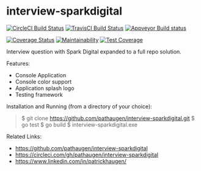 
interview-sparkdigital
======================
[![CircleCI Build Status](https://circleci.com/gh/pathaugen/interview-sparkdigital.svg?style=svg)](https://circleci.com/gh/pathaugen/interview-sparkdigital)
[![TravisCI Build Status](https://travis-ci.com/pathaugen/interview-sparkdigital.svg?branch=master)](https://travis-ci.com/pathaugen/interview-sparkdigital)
[![Appveyor Build status](https://ci.appveyor.com/api/projects/status/8fpfu6i9avj4fc9u/branch/master?svg=true)](https://ci.appveyor.com/project/PatrickHaugen/interview-sparkdigital/branch/master)

[![Coverage Status](https://coveralls.io/repos/github/pathaugen/interview-sparkdigital/badge.svg?branch=master)](https://coveralls.io/github/pathaugen/interview-sparkdigital?branch=master)
[![Maintainability](https://api.codeclimate.com/v1/badges/062a8d98563257f0aaf7/maintainability)](https://codeclimate.com/github/pathaugen/interview-sparkdigital/maintainability)
[![Test Coverage](https://api.codeclimate.com/v1/badges/062a8d98563257f0aaf7/test_coverage)](https://codeclimate.com/github/pathaugen/interview-sparkdigital/test_coverage)

Interview question with Spark Digital expanded to a full repo solution.

Features:
* Console Application
* Console color support
* Application splash logo
* Testing framework

Installation and Running (from a directory of your choice):
> $ git clone https://github.com/pathaugen/interview-sparkdigital.git
> $ go test
> $ go build
> $ interview-sparkdigital.exe

Related Links:
* https://github.com/pathaugen/interview-sparkdigital
* https://circleci.com/gh/pathaugen/interview-sparkdigital
* https://www.linkedin.com/in/patrickhaugen/
